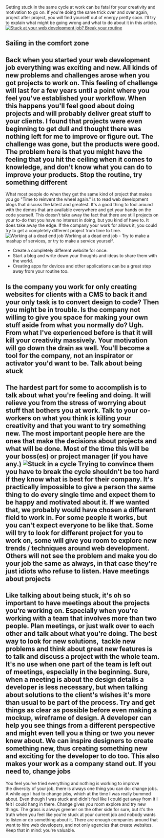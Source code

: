 Getting stuck in the same cycle at work can be fatal for your creativity and motivation to go on. If you're doing the same trick over and over again, project after project, you will find yourself out of energy pretty soon. I'll try to explain what might be going wrong and what to do about it in this article. [![Stuck at your web development job? Break your routine](/articles/poster-stuck.jpg "Stuck at your web development job? Break your routine")](http://www.gayadesign.com/articles/stuck-at-your-web-development-job-break-your-routine/ "Stuck at your web development job? Break your routine")<span id="more-1251"></span>

Sailing in the comfort zone
---------------------------

 Back when you started your web development job everything was exciting and new. All kinds of new problems and challenges arose when you got projects to work on. This feeling of challenge will last for a few years until a point where you feel you've established your workflow. When this happens you'll feel good about doing projects and will probably deliver great stuff to your clients. I found that projects were even beginning to get dull and thought there was nothing left for me to improve or figure out. The challenge was gone, but the products were good. The problem here is that you might have the feeling that you hit the ceiling when it comes to knowledge, and don't know what you can do to improve your products. Stop the routine, try something different
-----------------------------------------

 What most people do when they get the same kind of project that makes you go "Time to reinvent the wheel again." is to read web development blogs that discuss the latest and greatest. It's a good thing to fool around with the demos that are available everywhere and get your hands on the code yourself. This doesn't take away the fact that there are still projects on your to-do that you have no interest in doing, but you kind of have to. It does take away the edge. If the company your work for allows it, you could try to get a completely different project from time to time. ![Working at a dead end job](/articles/werken-bij-twisted.jpg) Working at a dead end job - Try to make a mashup of services, or try to make a service yourself.
- Create a completely different website for once.
- Start a blog and write down your thoughts and ideas to share them with the world.
- Creating apps for devices and other applications can be a great step away from your routine too.

 Is the company you work for only creating websites for clients with a CMS to back it and your only task is to convert design to code? Then you might be in trouble. Is the company not willing to give you space for making your own stuff aside from what you normally do? Ugh. From what I've experienced before is that it will kill your creativity massively. Your motivation will go down the drain as well. You'll become a tool for the company, not an inspirator or activator you'd want to be. Talk about being stuck
----------------------

 The hardest part for some to accomplish is to talk about what you're feeling and doing. It will relieve you from the stress of worrying about stuff that bothers you at work. Talk to your co-workers on what you think is killing your creativity and that you want to try something new. The most important people here are the ones that make the decisions about projects and what will be done. Most of the time this will be your boss(es) or project manager (if you have any.) ![Stuck in a cycle](/articles/twisted-in-eindhoven.jpg) Trying to convince them you have to break the cycle shouldn't be too hard if they know what is best for their company. It's practically impossible to give a person the same thing to do every single time and expect them to be happy and motivated about it. If we wanted that, we probably would have chosen a different field to work in. For some people it works, but you can't expect everyone to be like that. Some will try to look for different project for you to work on, some will give you room to explore new trends / techniques around web development. Others will not see the problem and make you do your job the same as always, in that case they're just idiots who refuse to listen. Have meetings about projects
----------------------------

 Like talking about being stuck, it's oh so important to have meetings about the projects you're working on. Especially when you're working with a team that involves more than two people. Plan meetings, or just walk over to each other and talk about what you're doing. The best way to look for new solutions,  tackle new problems and think about great new features is to talk and discuss a project with the whole team. It's no use when one part of the team is left out of meetings, especially in the beginning. Sure, when a meeting is about the design details a developer is less necessary, but when talking about solutions to the client's wishes it's more than usual to be part of the process. Try and get things as clear as possible before even making a mockup, wireframe of design. A developer can help you see things from a different perspective and might even tell you a thing or two you never knew about. We can inspire designers to create something new, thus creating something new and exciting for the developer to do too. This also makes your work as a company stand out. If you need to, change jobs
---------------------------

 You feel you've tried everything and nothing is working to improve the diversity of your job, there is always one thing you can do: change jobs. A while ago I had to change jobs, which at the time I was really bummed about. Even though I was stuck and didn't feel like I could get away from it I felt I could hang in there. Change gives you room explore and try new things. The grass is always greener on the other side for sure, but it's the truth when you feel like you're stuck at your current job and nobody wants to listen or do something about it. There are enough companies around that want to hire web developers, and not only agencies that create websites. Keep that in mind: you're valuable.
